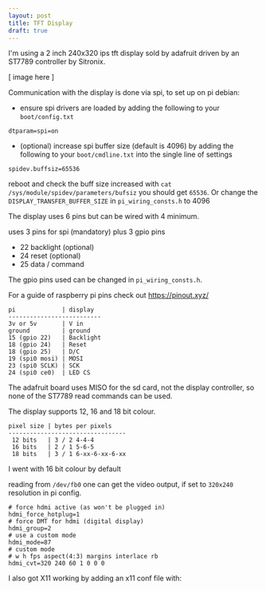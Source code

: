 ```yaml
---
layout: post
title: TFT Display
draft: true
---
```



I'm using a 2 inch 240x320 ips tft display sold by adafruit driven by an ST7789 controller by Sitronix.

[ image here ]

Communication with the display is done via spi, to set up on pi debian:
- ensure spi drivers are loaded 
by adding the following to your `boot/config.txt`
```
dtparam=spi=on
```
- (optional) increase spi buffer size (default is 4096)
by adding the following to your `boot/cmdline.txt` into the single line of settings
```
spidev.buffsiz=65536
```
reboot and check the buff size increased 
with `cat /sys/module/spidev/parameters/bufsiz` you should get `65536`.
Or change the `DISPLAY_TRANSFER_BUFFER_SIZE` 
in `pi_wiring_consts.h` to 4096

The display uses 6 pins but can be wired with 4 minimum.

uses 3 pins for spi (mandatory)
plus 3 gpio pins 
- 22 backlight (optional)
- 24 reset (optional)  
- 25 data / command

The gpio pins used can be changed in `pi_wiring_consts.h`.

For a guide of raspberry pi pins check out https://pinout.xyz/

```
pi             | display
--------------------------
3v or 5v       | V in
ground         | ground
15 (gpio 22)   | Backlight
18 (gpio 24)   | Reset
18 (gpio 25)   | D/C
19 (spi0 mosi) | MOSI
23 (spi0 SCLK) | SCK
24 (spi0 ce0)  | LED CS
```

The adafruit board uses MISO for the sd card, not the display controller,
so none of the ST7789 read commands can be used.

The display supports 12, 16 and 18 bit colour.

```
pixel size | bytes per pixels
---------------------------------
 12 bits   | 3 / 2 4-4-4
 16 bits   | 2 / 1 5-6-5
 18 bits   | 3 / 1 6-xx-6-xx-6-xx
```
   
I went with 16 bit colour by default


reading from `/dev/fb0` one can get the video output, if set to
`320x240` resolution in pi config.

```
# force hdmi active (as won't be plugged in)
hdmi_force_hotplug=1
# force DMT for hdmi (digital display)
hdmi_group=2
# use a custom mode
hdmi_mode=87
# custom mode 
# w h fps aspect(4:3) margins interlace rb
hdmi_cvt=320 240 60 1 0 0 0
```

I also got X11 working by adding an x11 conf file with:
